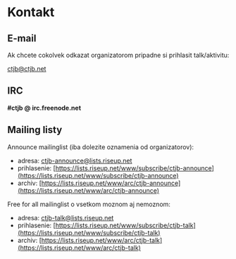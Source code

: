 # Kontakt

## E-mail

Ak chcete cokolvek odkazat organizatorom pripadne si prihlasit talk/aktivitu:

[ctjb@ctjb.net](mailto:ctjb@ctjb.net)

## IRC

**#ctjb @ irc.freenode.net**

## Mailing listy

Announce mailinglist (iba dolezite oznamenia od organizatorov):

* adresa: [ctjb-announce@lists.riseup.net](mailto:ctjb-announce@lists.riseup.net)
* prihlasenie: [https://lists.riseup.net/www/subscribe/ctjb-announce](https://lists.riseup.net/www/subscribe/ctjb-announce)
* archiv: [https://lists.riseup.net/www/arc/ctjb-announce](https://lists.riseup.net/www/arc/ctjb-announce)

Free for all mailinglist o vsetkom moznom aj nemoznom:

* adresa: [ctjb-talk@lists.riseup.net](mailto:ctjb-talk@lists.riseup.net)
* prihlasenie: [https://lists.riseup.net/www/subscribe/ctjb-talk](https://lists.riseup.net/www/subscribe/ctjb-talk)
* archiv: [https://lists.riseup.net/www/arc/ctjb-talk](https://lists.riseup.net/www/arc/ctjb-talk)
